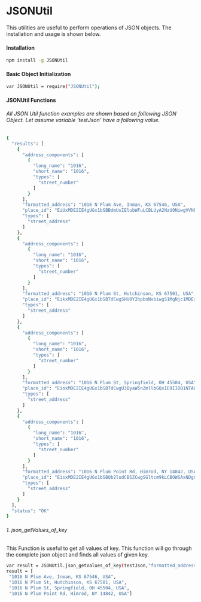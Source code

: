 # JSONUtil

This utilities are useful to perform operations of JSON objects. The installation and usage is shown below.

#### Installation
```bash
npm install -g JSONUtil
```
#### Basic Object Initialization 
```bash
var JSONUtil = require("JSONUtil");
```

#### JSONUtil Functions
###### All JSON Util function examples are shown based on following JSON Object. Let assume variable 'testJson' have a following value.
```bash
{
  "results": [
    {
      "address_components": [
        {
          "long_name": "1016",
          "short_name": "1016",
          "types": [
            "street_number"
          ]
        }
      ],
      "formatted_address": "1016 N Plum Ave, Inman, KS 67546, USA",
      "place_id": "EiUxMDE2IE4gUGx1bSBBdmUsIElubWFuLCBLUyA2NzU0NiwgVVNB",
      "types": [
        "street_address"
      ]
    },
    {
      "address_components": [
        {
          "long_name": "1016",
          "short_name": "1016",
          "types": [
            "street_number"
          ]
        }
      ],
      "formatted_address": "1016 N Plum St, Hutchinson, KS 67501, USA",
      "place_id": "EikxMDE2IE4gUGx1bSBTdCwgSHV0Y2hpbnNvbiwgS1MgNjc1MDEsIFVTQQ",
      "types": [
        "street_address"
      ]
    },
    {
      "address_components": [
        {
          "long_name": "1016",
          "short_name": "1016",
          "types": [
            "street_number"
          ]
        }
      ],
      "formatted_address": "1016 N Plum St, Springfield, OH 45504, USA",
      "place_id": "EioxMDE2IE4gUGx1bSBTdCwgU3ByaW5nZmllbGQsIE9IIDQ1NTA0LCBVU0E",
      "types": [
        "street_address"
      ]
    },
    {
      "address_components": [
        {
          "long_name": "1016",
          "short_name": "1016",
          "types": [
            "street_number"
          ]
        }
      ],
      "formatted_address": "1016 N Plum Point Rd, Himrod, NY 14842, USA",
      "place_id": "EisxMDE2IE4gUGx1bSBQb2ludCBSZCwgSGltcm9kLCBOWSAxNDg0MiwgVVNB",
      "types": [
        "street_address"
      ]
    }
  ],
  "status": "OK"
}
```
###### 1. json_getValues_of_key
This Function is useful to get all values of key. This function will go through the complete json object and finds all values of given key.
```bash
var result = JSONUtil.json_getValues_of_key(testJson,"formatted_address");
result = [
 "1016 N Plum Ave, Inman, KS 67546, USA",
 "1016 N Plum St, Hutchinson, KS 67501, USA",
 "1016 N Plum St, Springfield, OH 45504, USA",
 "1016 N Plum Point Rd, Himrod, NY 14842, USA"]
```
